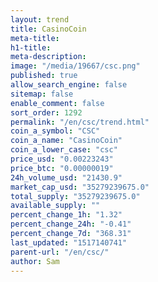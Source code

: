 ```yaml
---
layout: trend
title: CasinoCoin
meta-title: 
h1-title: 
meta-description: 
image: "/media/19667/csc.png"
published: true
allow_search_engine: false
sitemap: false
enable_comment: false
sort_order: 1292
permalink: "/en/csc/trend.html"
coin_a_symbol: "CSC"
coin_a_name: "CasinoCoin"
coin_a_lower_case: "csc"
price_usd: "0.00223243"
price_btc: "0.00000019"
24h_volume_usd: "21430.9"
market_cap_usd: "35279239675.0"
total_supply: "35279239675.0"
available_supply: ""
percent_change_1h: "1.32"
percent_change_24h: "-0.41"
percent_change_7d: "368.31"
last_updated: "1517140741"
parent-url: "/en/csc/"
author: Sam
---
```


